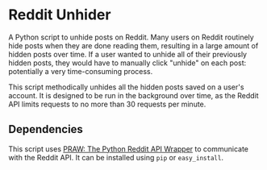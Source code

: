 Reddit Unhider
==============

A Python script to unhide posts on Reddit. Many users on Reddit routinely hide posts when they are done reading them, resulting in a large amount of hidden posts over time.
If a user wanted to unhide all of their previously hidden posts, they would have to manually click "unhide" on each post: potentially a very time-consuming process.

This script methodically unhides all the hidden posts saved on a user's account. It is designed to be run in the background over time, as the Reddit API limits requests to no more than 30 requests per minute.

Dependencies
------------

This script uses [PRAW: The Python Reddit API Wrapper](https://github.com/praw-dev/praw/) to communicate with the Reddit API. It can be installed using `pip` or `easy_install`.
